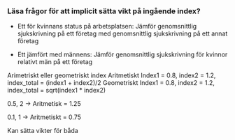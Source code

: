 
### Läsa frågor för att implicit sätta vikt på ingående index?

* Ett för kvinnans status på arbetsplatsen:
Jämför genomsnittlig sjukskrivning på ett företag med genomsnittlig sjukskrivning på ett annat företag

* Ett jämfört med männens:
Jämför genomsnittlig sjukskrivning för kvinnor relativt män på ett företag

Arimetriskt eller geometriskt index
Aritmetiskt
Index1 = 0.8, index2 = 1.2, index_total = (index1 + index2)/2 
Geometriskt
Index1 = 0.8, index2 = 1.2, index_total = sqrt(index1 * index2)

0.5, 2 -> Aritmetisk = 1.25

0.1, 1 -> Aritmetiskt = 0.75

Kan sätta vikter för båda